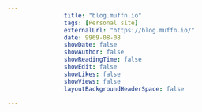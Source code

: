 ---
                title: "blog.muffn.io"
                tags: [Personal site]
                externalUrl: "https://blog.muffn.io/"
                date: 9969-08-08
                showDate: false
                showAuthor: false
                showReadingTime: false
                showEdit: false
                showLikes: false
                showViews: false
                layoutBackgroundHeaderSpace: false
                ---
